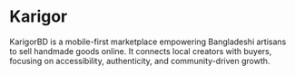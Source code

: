 # Karigor
KarigorBD is a mobile-first marketplace empowering Bangladeshi artisans to sell handmade goods online. It connects local creators with buyers, focusing on accessibility, authenticity, and community-driven growth.
